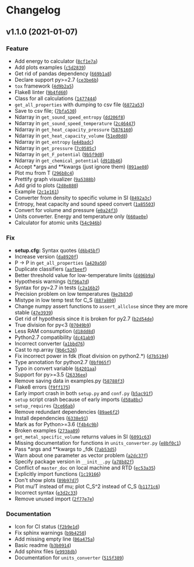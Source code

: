 # Changelog

<!--next-version-placeholder-->

## v1.1.0 (2021-01-07)
### Feature
* Add energy to calculator ([`8cf1e7a`](https://github.com/alekseik1/ifg-py/commit/8cf1e7a4f9d7bc16121d656ad1e71863199905a0))
* Add plots examples ([`c5d2839`](https://github.com/alekseik1/ifg-py/commit/c5d2839995f2489902bfb6ceb075c8472c28218c))
* Get rid of pandas dependency ([`669b1a8`](https://github.com/alekseik1/ifg-py/commit/669b1a8da5e21db1a43f45c67c7f154cd22c2f6f))
* Declare support py>=2.7 ([`ce3be6b`](https://github.com/alekseik1/ifg-py/commit/ce3be6bfecbff77a80be121fe5e3535952a64e5a))
* `tox` framework ([`4d9b2a5`](https://github.com/alekseik1/ifg-py/commit/4d9b2a57f16558674a81851e5c95a21cac3133e4))
* Flake8 linter ([`9b4fd60`](https://github.com/alekseik1/ifg-py/commit/9b4fd60491e88d7fe42b1be4aacd8b6d2d5921a5))
* Class for all calculations ([`1477444`](https://github.com/alekseik1/ifg-py/commit/1477444bcd8e4a89d0cad1f0b65f73188def8a12))
* `get_all_properties` with dumping to csv file ([`6872a53`](https://github.com/alekseik1/ifg-py/commit/6872a53e87e55634ea1a9f0fd3952397fa2d5e5a))
* Save to csv file; ([`7bfa530`](https://github.com/alekseik1/ifg-py/commit/7bfa5301161391efc421cdda7c684b5a03c2709c))
* Ndarray in `get_sound_speed_entropy` ([`dd206f8`](https://github.com/alekseik1/ifg-py/commit/dd206f8bed103333b9ef9e6a9410c2ca03108ef6))
* Ndarray in `get_sound_speed_temperature` ([`2c46447`](https://github.com/alekseik1/ifg-py/commit/2c464475db64ccc1b0c0f53c8273f8e442153e9d))
* Ndarray in `get_heat_capacity_pressure` ([`5876160`](https://github.com/alekseik1/ifg-py/commit/58761608aaceadf8dbf78adc6e6f8a173ee4318c))
* Ndarray in `get_heat_capacity_volume` ([`51ed0d8`](https://github.com/alekseik1/ifg-py/commit/51ed0d85ada56578dd436998fe9c4baf59a55475))
* Ndarray in `get_entropy` ([`e44badc`](https://github.com/alekseik1/ifg-py/commit/e44badcf6b44392e3e404a3e783e25c1152881c5))
* Ndarray in `get_pressure` ([`7c0585c`](https://github.com/alekseik1/ifg-py/commit/7c0585c509a1054133fdab9101ee5c0423bd3e06))
* Ndarray in `get_F_potential` ([`9b5f9d0`](https://github.com/alekseik1/ifg-py/commit/9b5f9d08b38017626d57912d61d6eea027ec7fdb))
* Ndarray in `get_chemical_potential` ([`d918b46`](https://github.com/alekseik1/ifg-py/commit/d918b46548178e78cd23322f8d35fc01cb7c97be))
* Accept *args and **kwargs (just ignore them) ([`091ae08`](https://github.com/alekseik1/ifg-py/commit/091ae085d78dc42dcf84852ad81ab30e2b52ae96))
* Plot mu from T ([`296b8c4`](https://github.com/alekseik1/ifg-py/commit/296b8c40095b123c1e4220b2581f887d3ed1c869))
* Prettify graph visualizer ([`9a5388b`](https://github.com/alekseik1/ifg-py/commit/9a5388b2d3e1b46a7a5108a395aa51cd87dbf65b))
* Add grid to plots ([`2d8e880`](https://github.com/alekseik1/ifg-py/commit/2d8e880f48d953f4ac42bf7e7ed773d8516217c2))
* Example ([`2c1e161`](https://github.com/alekseik1/ifg-py/commit/2c1e161eedb32dd1a48df69352c3bd8c5430534a))
* Converter from density to specific volume in SI ([`8492a3c`](https://github.com/alekseik1/ifg-py/commit/8492a3cd3b6f17bb16f733d332ed67db71d48c10))
* Entropy, heat capacity and sound speed convert ([`1a85503`](https://github.com/alekseik1/ifg-py/commit/1a85503567e91e25ec0532a78ab8f5912ad137de))
* Convert for volume and pressure ([`e0a24f3`](https://github.com/alekseik1/ifg-py/commit/e0a24f31d4058066968baad4d569fec87d4dc8e8))
* Units converter. Energy and temperature only ([`660ae0e`](https://github.com/alekseik1/ifg-py/commit/660ae0ee06eb0091d73cd90c6a7619a867642caa))
* Calculator for atomic units ([`54c946b`](https://github.com/alekseik1/ifg-py/commit/54c946bafb18021a6a7055665ea8e6a7f57dc8bd))

### Fix
* **setup.cfg:** Syntax quotes ([`d6b45bf`](https://github.com/alekseik1/ifg-py/commit/d6b45bf90f44d3acaea7d706b8db0ce3db2833d6))
* Increase version ([`da8920f`](https://github.com/alekseik1/ifg-py/commit/da8920fa0a9f966b3ee92a179092f4087f6d7bb1))
* P -> P in `get_all_properties` ([`a420a50`](https://github.com/alekseik1/ifg-py/commit/a420a50160b02753db1491ec27c14ed7302115e5))
* Duplicate classifiers ([`aafbeef`](https://github.com/alekseik1/ifg-py/commit/aafbeef927ad22a15ad9eab37432ccb6941d2525))
* Better threshold value for low-temperature limits ([`d406b9a`](https://github.com/alekseik1/ifg-py/commit/d406b9a337aeb1218704895d82edbb6cd0396c4d))
* Hypothesis warnings ([`5f96a7d`](https://github.com/alekseik1/ifg-py/commit/5f96a7dc0011565cde53b43981ef8c5f95659231))
* Syntax for py=2.7 in tests ([`c2a16b2`](https://github.com/alekseik1/ifg-py/commit/c2a16b2a763cdd60d74ecb9b8cd32a973d98f851))
* Precision problem on low temperatures ([`9e2b83d`](https://github.com/alekseik1/ifg-py/commit/9e2b83d7534f62b880d91cd66a0900e8cb6b2986))
* Mistype in low temp test for C_S ([`887a800`](https://github.com/alekseik1/ifg-py/commit/887a80007a8dabb95073fddb50ff58f391075f17))
* Change numpy assert functions to `assert_allclose` since they are more stable ([`47e3939`](https://github.com/alekseik1/ifg-py/commit/47e3939289494a8085d39343ecd3905034301fa8))
* Get rid of hypothesis since it is broken for py2.7 ([`b2d54de`](https://github.com/alekseik1/ifg-py/commit/b2d54dedcaa51fb58d0846366325463591d40671))
* True division for py<3 ([`07049b9`](https://github.com/alekseik1/ifg-py/commit/07049b99e93fca042d5f1e1801750e425758b216))
* Less RAM consumption ([`d18dd8d`](https://github.com/alekseik1/ifg-py/commit/d18dd8da9b0b0d554207379742d72fc5d540c012))
* Python2.7 compatibility ([`dc41ab9`](https://github.com/alekseik1/ifg-py/commit/dc41ab913dadfa94493f0ec4f243bbd81301c42e))
* Incorrect converter ([`a1bbd76`](https://github.com/alekseik1/ifg-py/commit/a1bbd76aee29a899a8c51dab130fe658ca5e83dc))
* Cast to np.array ([`9b6c526`](https://github.com/alekseik1/ifg-py/commit/9b6c5268e49fc32b390ffd4551a16ec4ede174dd))
* Fix incorrect power in fdk (float division on python2.*) ([`d7b5194`](https://github.com/alekseik1/ifg-py/commit/d7b519450aeb80e80d4da9b69c7a9dc7a64c0a33))
* Type annotation for python2.7 ([`0bf065f`](https://github.com/alekseik1/ifg-py/commit/0bf065fb1a6eee06da68328587b51dfa371f83cb))
* Typo in convert variable ([`64201aa`](https://github.com/alekseik1/ifg-py/commit/64201aa212dfcd05ace4dd8b6842fb6b17a486fd))
* Support for py>=3.5 ([`26336ee`](https://github.com/alekseik1/ifg-py/commit/26336ee9b62ae0129d2f2e98c5f521190f5d18b2))
* Remove saving data in examples.py ([`58788f3`](https://github.com/alekseik1/ifg-py/commit/58788f3db3dddfda75f700f036dc8215de11800e))
* Flake8 errors ([`f9ff175`](https://github.com/alekseik1/ifg-py/commit/f9ff175a89f5328c43a2c9eeac81926f8b449740))
* Early import crash in both `setup.py` and `conf.py` ([`b5ac91f`](https://github.com/alekseik1/ifg-py/commit/b5ac91f43dad2ac4c6e45e2525ce76515f8ae2b9))
* `setup` script crash because of early imports ([`d58a8bc`](https://github.com/alekseik1/ifg-py/commit/d58a8bc89fcad0c3953ed0d7aed630f9b3bf8cd9))
* `setup_requires` ([`3ce66ab`](https://github.com/alekseik1/ifg-py/commit/3ce66abc93e4ade36bc3c9d7142540c0b282865c))
* Remove redundant dependencies ([`89ae6f2`](https://github.com/alekseik1/ifg-py/commit/89ae6f21808d3077f6dd8a6bd0387e11cee4ff0e))
* Install dependencies ([`6338e91`](https://github.com/alekseik1/ifg-py/commit/6338e91e0d0f36745a0fa3002014b600274a03e0))
* Mark as for Python>=3.6 ([`f4b4c9b`](https://github.com/alekseik1/ifg-py/commit/f4b4c9bb9eb14cb3bffd09c97c33217d304cafaa))
* Broken examples ([`273aa89`](https://github.com/alekseik1/ifg-py/commit/273aa893560d35b6cd7dea3b26e4d15f55628531))
* `get_metal_specific_volume` returns values in SI ([`6091c63`](https://github.com/alekseik1/ifg-py/commit/6091c63edd735557de84f4a11d41ba5ca18b9fbf))
* Missing documentation for functions in `units_converter.py` ([`e8bf0c1`](https://github.com/alekseik1/ifg-py/commit/e8bf0c1e515029282aaff6e63e4e1597fe298788))
* Pass *args and **kwargs to _fdk ([`7ab53d5`](https://github.com/alekseik1/ifg-py/commit/7ab53d597c6324faf34a44d38c85d4e90afef9b6))
* Warn about one parameter as vector problem ([`a2dc37f`](https://github.com/alekseik1/ifg-py/commit/a2dc37f8e2dcecbe15c1f7df474bbd770176a8c2))
* Specify package version in `__init__.py` ([`a78b82f`](https://github.com/alekseik1/ifg-py/commit/a78b82f6370544fc3c72d7ec249c1fae0d385be7))
* Conflict of `master_doc` on local machine and RTD ([`ec53a35`](https://github.com/alekseik1/ifg-py/commit/ec53a352762476efa85eef610ad3b3c54844ce9b))
* Explicitly import functions ([`1c19166`](https://github.com/alekseik1/ifg-py/commit/1c1916671c974708a5dae0039b4c7392b46958fd))
* Don't show plots ([`89b97d7`](https://github.com/alekseik1/ifg-py/commit/89b97d75f693d766e9e96406725579ed42c9fd76))
* Plot mu/T instead of mu; plot C_S^2 instead of C_S ([`b1171c6`](https://github.com/alekseik1/ifg-py/commit/b1171c6253ca8d556468196565b815a520d9e026))
* Incorrect syntax ([`e3d2c33`](https://github.com/alekseik1/ifg-py/commit/e3d2c33e48696ce51afa150bfffffe154ac7d951))
* Remove unused import ([`2f77e7e`](https://github.com/alekseik1/ifg-py/commit/2f77e7eeb4476696d7a2f0d7c6183ad7e2660b1e))

### Documentation
* Icon for CI status ([`f2b9e1d`](https://github.com/alekseik1/ifg-py/commit/f2b9e1df974353333244f739c4a3d67bb47f65fc))
* Fix sphinx warnings ([`b9b4250`](https://github.com/alekseik1/ifg-py/commit/b9b42500d479dc3699e6e3b2addb2b84abbfea52))
* Add missing empty line ([`06a475a`](https://github.com/alekseik1/ifg-py/commit/06a475ad9a9c51a77ffa4803eb574dce4ff721d6))
* Basic readme ([`b3b0914`](https://github.com/alekseik1/ifg-py/commit/b3b0914a0148f6f1027fc67e7c51f77756afef08))
* Add sphinx files ([`e9938db`](https://github.com/alekseik1/ifg-py/commit/e9938dbf229e60db6e09fe38e13d3b3c5a81f094))
* Documentation for `units_converter` ([`515f389`](https://github.com/alekseik1/ifg-py/commit/515f389f60298b4703af687d9dab91b916e849ae))
